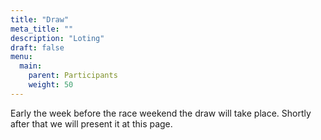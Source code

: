 ```yaml
---
title: "Draw"
meta_title: ""
description: "Loting"
draft: false
menu:
  main:
    parent: Participants
    weight: 50
---
```

Early the week before the race weekend the draw will take place. Shortly after that we will present it at this page.